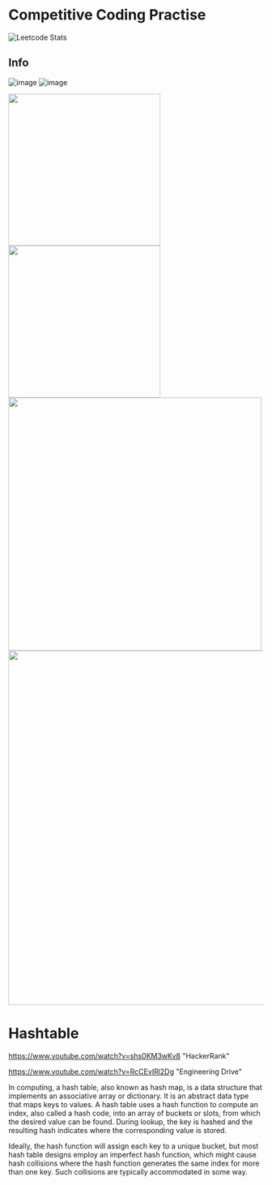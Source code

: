 # Competitive Coding Practise
![Leetcode Stats](https://leetcard.jacoblin.cool/kalidasvb)

## Info 
![image](https://user-images.githubusercontent.com/70281178/190897327-d5559221-b28f-4e07-96e0-c4165d6b8bc1.png)
![image](https://user-images.githubusercontent.com/70281178/190897374-699a99b3-3ba7-4524-9d4d-5bf3cf54285b.png)

 <img height="300em" src="https://user-images.githubusercontent.com/70281178/190897060-80026f7c-d84f-43cd-b8f8-1778a5b3cd12.png"/>
 <img height="300em" src="https://user-images.githubusercontent.com/70281178/190897101-f3bc3d73-b4c7-4506-aabc-cd3176ca3501.png"/>

 <img height="500em" src="https://user-images.githubusercontent.com/70281178/190896652-f6d78c5a-3694-48e7-87e2-879913720638.png"/>
 
 <img height="700em" src="https://user-images.githubusercontent.com/70281178/190896933-72caf1d3-3cd0-42d7-9b0e-2e673ba0ad62.png"/>

 
# Hashtable

 https://www.youtube.com/watch?v=shs0KM3wKv8 "HackerRank"
 
 https://www.youtube.com/watch?v=RcCEvIRl2Dg "Engineering Drive"

In computing, a hash table, also known as hash map, is a data structure that implements an associative array or dictionary. It is an abstract data type that maps keys to values. A hash table uses a hash function to compute an index, also called a hash code, into an array of buckets or slots, from which the desired value can be found. During lookup, the key is hashed and the resulting hash indicates where the corresponding value is stored.

Ideally, the hash function will assign each key to a unique bucket, but most hash table designs employ an imperfect hash function, which might cause hash collisions where the hash function generates the same index for more than one key. Such collisions are typically accommodated in some way.

